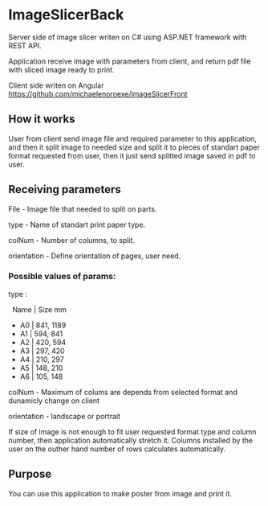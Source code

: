 # ImageSlicerBack

Server side of image slicer writen on C# using ASP.NET framework with REST API.

Application receive image with parameters from client, and return pdf file with sliced image ready to print.

Client side writen on Angular https://github.com/michaelenoroexe/imageSlicerFront

## How it works

User from client send image file and required parameter to this application, 
and then it split image to needed size and split it to pieces of standart paper format requested from user, then it just send splitted image saved in pdf to user. 

## Receiving parameters

File - Image file that needed to split on parts.

type - Name of standart print paper type.

colNum - Number of columns, to split. 

orientation - Define orientation of pages, user need.

### Possible values of params:

type :

  Name  |  Size mm
 - A0  |  841, 1189
 - A1  |  594, 841
 - A2  |  420, 594
 - A3  |  297, 420
 - A4  |  210, 297
 - A5  |  148, 210
 - A6  |  105, 148

colNum - Maximum of colums are depends from selected format and dunamicly change on client

orientation - landscape or portrait

If size of image is not enough to fit user requested format type and column number, then application automatically stretch it.
Columns installed by the user on the outher hand number of rows calculates automatically.

## Purpose

You can use this application to make poster from image and print it.
